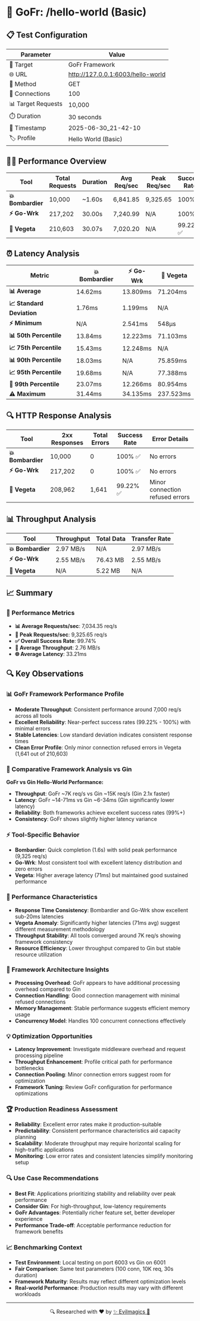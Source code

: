 # 🚀 GoFr: /hello-world (Basic)

## 📋 Test Configuration
| Parameter | Value |
|-----------|-------|
| 🎯 Target | GoFr Framework |
| 🌐 URL | http://127.0.0.1:6003/hello-world |
| 📡 Method | GET |
| 🔗 Connections | 100 |
| 📊 Target Requests | 10,000 |
| ⏱️ Duration | 30 seconds |
| 📅 Timestamp | 2025-06-30_21-42-10 |
| 🏷️ Profile | Hello World (Basic) |

## 🏃‍♂️ Performance Overview
| Tool | Total Requests | Duration | Avg Req/sec | Peak Req/sec | Success Rate |
|------|----------------|----------|-------------|--------------|--------------|
| **💥 Bombardier** | 10,000 | ~1.60s | 6,841.85 | 9,325.65 | 100% ✅ |
| **⚡ Go-Wrk** | 217,202 | 30.00s | 7,240.99 | N/A | 100% ✅ |
| **🌿 Vegeta** | 210,603 | 30.07s | 7,020.20 | N/A | 99.22% ✅ |

## ⏰ Latency Analysis
| Metric | 💥 Bombardier | ⚡ Go-Wrk | 🌿 Vegeta |
|--------|------------|---------|---------|
| **📊 Average** | 14.62ms | 13.809ms | 71.204ms |
| **📈 Standard Deviation** | 1.76ms | 1.199ms | N/A |
| **⚡ Minimum** | N/A | 2.541ms | 548µs |
| **📊 50th Percentile** | 13.84ms | 12.223ms | 71.103ms |
| **📈 75th Percentile** | 15.43ms | 12.248ms | N/A |
| **📊 90th Percentile** | 18.03ms | N/A | 75.859ms |
| **📈 95th Percentile** | 19.68ms | N/A | 77.388ms |
| **🔺 99th Percentile** | 23.07ms | 12.266ms | 80.954ms |
| **⚠️ Maximum** | 31.44ms | 34.135ms | 237.523ms |

## 🔍 HTTP Response Analysis
| Tool | 2xx Responses | Total Errors | Success Rate | Error Details |
|------|---------------|--------------|--------------|---------------|
| **💥 Bombardier** | 10,000 | 0 | 100% ✅ | No errors |
| **⚡ Go-Wrk** | 217,202 | 0 | 100% ✅ | No errors |
| **🌿 Vegeta** | 208,962 | 1,641 | 99.22% ✅ | Minor connection refused errors |

## 📊 Throughput Analysis
| Tool | Throughput | Total Data | Transfer Rate |
|------|------------|------------|---------------|
| **💥 Bombardier** | 2.97 MB/s | N/A | 2.97 MB/s |
| **⚡ Go-Wrk** | 2.55 MB/s | 76.43 MB | 2.55 MB/s |
| **🌿 Vegeta** | N/A | 5.22 MB | N/A |

## 📈 Summary
### 🎯 Performance Metrics
- **📊 Average Requests/sec**: 7,034.35 req/s
- **🚀 Peak Requests/sec**: 9,325.65 req/s
- **✅ Overall Success Rate**: 99.74%
- **💨 Average Throughput**: 2.76 MB/s
- **🌐 Average Latency**: 33.21ms

## 🔍 Key Observations

### 📊 GoFr Framework Performance Profile
- **Moderate Throughput**: Consistent performance around 7,000 req/s across all tools
- **Excellent Reliability**: Near-perfect success rates (99.22% - 100%) with minimal errors
- **Stable Latencies**: Low standard deviation indicates consistent response times
- **Clean Error Profile**: Only minor connection refused errors in Vegeta (1,641 out of 210,603)

### 🔄 Comparative Framework Analysis vs Gin
**GoFr vs Gin Hello-World Performance:**
- **Throughput**: GoFr ~7K req/s vs Gin ~15K req/s (Gin 2.1x faster)
- **Latency**: GoFr ~14-71ms vs Gin ~6-34ms (Gin significantly lower latency)
- **Reliability**: Both frameworks achieve excellent success rates (99%+)
- **Consistency**: GoFr shows slightly higher latency variance

### ⚡ Tool-Specific Behavior
- **Bombardier**: Quick completion (1.6s) with solid peak performance (9,325 req/s)
- **Go-Wrk**: Most consistent tool with excellent latency distribution and zero errors
- **Vegeta**: Higher average latency (71ms) but maintained good sustained performance

### 🎯 Performance Characteristics
- **Response Time Consistency**: Bombardier and Go-Wrk show excellent sub-20ms latencies
- **Vegeta Anomaly**: Significantly higher latencies (71ms avg) suggest different measurement methodology
- **Throughput Stability**: All tools converged around 7K req/s showing framework consistency
- **Resource Efficiency**: Lower throughput compared to Gin but stable resource utilization

### 🔧 Framework Architecture Insights
- **Processing Overhead**: GoFr appears to have additional processing overhead compared to Gin
- **Connection Handling**: Good connection management with minimal refused connections
- **Memory Management**: Stable performance suggests efficient memory usage
- **Concurrency Model**: Handles 100 concurrent connections effectively

### 💡 Optimization Opportunities
- **Latency Improvement**: Investigate middleware overhead and request processing pipeline
- **Throughput Enhancement**: Profile critical path for performance bottlenecks
- **Connection Pooling**: Minor connection errors suggest room for optimization
- **Framework Tuning**: Review GoFr configuration for performance optimizations

### 🏆 Production Readiness Assessment
- **Reliability**: Excellent error rates make it production-suitable
- **Predictability**: Consistent performance characteristics aid capacity planning
- **Scalability**: Moderate throughput may require horizontal scaling for high-traffic applications
- **Monitoring**: Low error rates and consistent latencies simplify monitoring setup

### 🔍 Use Case Recommendations
- **Best Fit**: Applications prioritizing stability and reliability over peak performance
- **Consider Gin**: For high-throughput, low-latency requirements
- **GoFr Advantages**: Potentially richer feature set, better developer experience
- **Performance Trade-off**: Acceptable performance reduction for framework benefits

### 📈 Benchmarking Context
- **Test Environment**: Local testing on port 6003 vs Gin on 6001
- **Fair Comparison**: Same test parameters (100 conn, 10K req, 30s duration)
- **Framework Maturity**: Results may reflect different optimization levels
- **Real-world Performance**: Production results may vary with different workloads

---
<div align="center">
🔍 Researched with ❤️ by <span><a href="https://github.com/evilmagics">✨ Evilmagics 🌟</a></span>
</div>